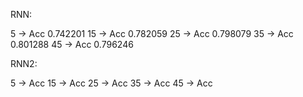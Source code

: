 RNN:

5 -> Acc 0.742201
15 -> Acc 0.782059
25 -> Acc 0.798079
35 -> Acc 0.801288
45 -> Acc 0.796246

RNN2:

5 -> Acc 
15 -> Acc 
25 -> Acc 
35 -> Acc 
45 -> Acc